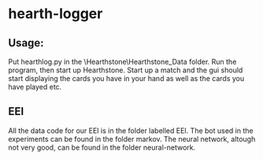 # hearth-logger

## Usage:

Put hearthlog.py in the \Hearthstone\Hearthstone_Data folder. Run the program, then start up Hearthstone. Start up a match and the gui should start displaying the cards you have in your hand as well as the cards you have played etc.

## EEI

All the data code for our EEI is in the folder labelled EEI. The bot used in the experiments can be found in the folder markov. The neural network, altough not very good, can be found in the folder neural-network.